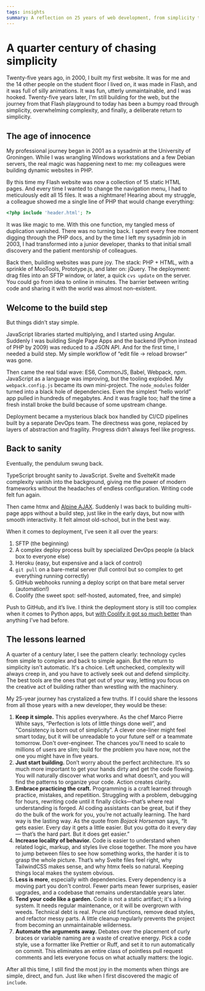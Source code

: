 ```yaml
---
tags: insights
summary: A reflection on 25 years of web development, from simplicity to complexity and back.
---
```


# A quarter century of chasing simplicity

Twenty-five years ago, in 2000, I built my first website. It was for me and the 14 other people on the student floor I lived on, it was made in Flash, and it was full of silly animations. It was fun, utterly unmaintainable, and I was hooked. Twenty-five years later, I'm still building for the web, but the journey from that Flash playground to today has been a bumpy road through simplicity, overwhelming complexity, and finally, a deliberate return to simplicity.

## The age of innocence

My professional journey began in 2001 as a sysadmin at the University of Groningen. While I was wrangling Windows workstations and a few Debian servers, the real magic was happening next to me: my colleagues were building dynamic websites in PHP.

By this time my Flash website was now a collection of 15 static HTML pages. And every time I wanted to change the navigation menu, I had to meticulously edit all 15 files. It was a nightmare! Hearing about my struggle, a colleague showed me a single line of PHP that would change everything: 

```php
<?php include 'header.html'; ?>
```

It was like magic to me. With this one function, my tangled mess of duplication vanished. There was no turning back. I spent every free moment digging through the PHP docs, and by the time I left my sysadmin job in 2003, I had transformed into a junior developer, thanks to that initial small discovery and the patient mentorship of colleagues.

Back then, building websites was pure joy. The stack: PHP + HTML, with a sprinkle of MooTools, Prototype.js, and later on: jQuery. The deployment: drag files into an SFTP window, or later, a quick `cvs update` on the server. You could go from idea to online in minutes. The barrier between writing code and sharing it with the world was almost non-existent.

## Welcome to the build step

But things didn’t stay simple.

JavaScript libraries started multiplying, and I started using Angular. Suddenly I was building Single Page Apps and the backend (Python instead of PHP by 2009) was reduced to a JSON API. And for the first time, I needed a build step. My simple workflow of “edit file → reload browser” was gone.

Then came the real tidal wave: ES6, CommonJS, Babel, Webpack, npm. JavaScript as a language was improving, but the tooling exploded. My `webpack.config.js` became its own mini-project. The `node_modules` folder turned into a black hole of dependencies. Even the simplest “hello world” app pulled in hundreds of megabytes. And it was fragile too; half the time a fresh install broke the build because of some upstream change.

Deployment became a mysterious black box handled by CI/CD pipelines built by a separate DevOps team. The directness was gone, replaced by layers of abstraction and fragility. Progress didn’t always feel like progress.

## Back to sanity

Eventually, the pendulum swung back.

TypeScript brought sanity to JavaScript. Svelte and SvelteKit made complexity vanish into the background, giving me the power of modern frameworks without the headaches of endless configuration. Writing code felt fun again.

Then came htmx and [Alpine AJAX](/articles/2025/alpine-ajax-django/). Suddenly I was back to building multi-page apps without a build step, just like in the early days, but now with smooth interactivity. It felt almost old-school, but in the best way.

When it comes to deployment, I’ve seen it all over the years:

1.	SFTP (the beginning)
2.	A complex deploy process built by specialized DevOps people (a black box to everyone else)
3.	Heroku (easy, but expensive and a lack of control)
4.	`git pull` on a bare-metal server (full control but so complex to get everything running correctly)
5.	GitHub webhooks running a deploy script on that bare metal server (automation!)
6.	Coolify (the sweet spot: self-hosted, automated, free, and simple)
	
Push to GitHub, and it’s live. I think the deployment story is still too complex when it comes to Python apps, but [with Coolify it got so much better](/articles/2025/coolify-django/) than anything I’ve had before.

## The lessons learned

A quarter of a century later, I see the pattern clearly: technology cycles from simple to complex and back to simple again. But the return to simplicity isn't automatic. It's a choice. Left unchecked, complexity will always creep in, and you have to actively seek out and defend simplicity. The best tools are the ones that get out of your way, letting you focus on the creative act of building rather than wrestling with the machinery. 

My 25-year journey has crystalized a few truths. If I could share the lessons from all those years with a new developer, they would be these:

1.  **Keep it simple.** This applies everywhere. As the chef Marco Pierre White says, “Perfection is lots of little things done well”, and "Consistency is born out of simplicity”. A clever one-liner might feel smart today, but it will be unreadable to your future self or a teammate tomorrow. Don't over-engineer. The chances you'll need to scale to millions of users are slim; build for the problem you have now, not the one you might have in five years.
2.  **Just start building.** Don’t worry about the perfect architecture. It’s so much more important to get your hands dirty and get the code flowing. You will naturally discover what works and what doesn’t, and you will find the patterns to organize your code. Action creates clarity.
3.  **Embrace practicing the craft.** Programming is a craft learned through practice, mistakes, and repetition. Struggling with a problem, debugging for hours, rewriting code until it finally clicks—that’s where real understanding is forged. AI coding assistants can be great, but if they do the bulk of the work for you, you’re not actually learning. The hard way is the lasting way. As the quote from *Bojack Horseman* says, “It gets easier. Every day it gets a little easier. But you gotta do it every day — that’s the hard part. But it does get easier.”
4.  **Increase locality of behavior.** Code is easier to understand when related logic, markup, and styles live close together. The more you have to jump between files to see how something works, the harder it is to grasp the whole picture. That’s why Svelte files feel right, why TailwindCSS makes sense, and why htmx feels so natural. Keeping things local makes the system obvious.
5.  **Less is more**, especially with dependencies. Every dependency is a moving part you don't control. Fewer parts mean fewer surprises, easier upgrades, and a codebase that remains understandable years later.
6.  **Tend your code like a garden.** Code is not a static artifact; it's a living system. It needs regular maintenance, or it will be overgrown with weeds. Technical debt is real. Prune old functions, remove dead styles, and refactor messy parts. A little cleanup regularly prevents the project from becoming an unmaintainable wilderness.
7.  **Automate the arguments away.** Debates over the placement of curly braces or variable naming are a waste of creative energy. Pick a code style, use a formatter like Prettier or Ruff, and set it to run automatically on commit. This eliminates an entire class of pointless pull request comments and lets everyone focus on what actually matters: the logic.

After all this time, I still find the most joy in the moments when things are simple, direct, and fun. Just like when I first discovered the magic of `include`.